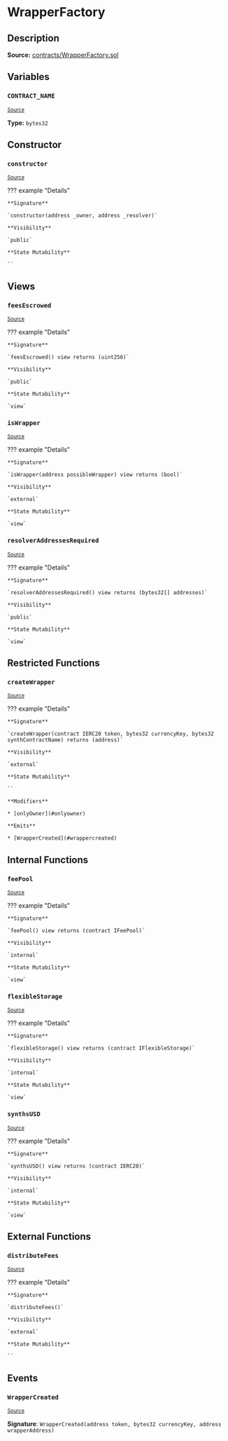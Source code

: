 # WrapperFactory

## Description

**Source:** [contracts/WrapperFactory.sol](https://github.com/Synthetixio/synthetix/tree/v2.55.0/contracts/WrapperFactory.sol)

## Variables

### `CONTRACT_NAME`

<sub>[Source](https://github.com/Synthetixio/synthetix/tree/v2.55.0/contracts/WrapperFactory.sol#L17)</sub>

**Type:** `bytes32`

## Constructor

### `constructor`

<sub>[Source](https://github.com/Synthetixio/synthetix/tree/v2.55.0/contracts/WrapperFactory.sol#L26)</sub>

??? example "Details"

    **Signature**

    `constructor(address _owner, address _resolver)`

    **Visibility**

    `public`

    **State Mutability**

    ``

## Views

### `feesEscrowed`

<sub>[Source](https://github.com/Synthetixio/synthetix/tree/v2.55.0/contracts/WrapperFactory.sol#L55)</sub>

??? example "Details"

    **Signature**

    `feesEscrowed() view returns (uint256)`

    **Visibility**

    `public`

    **State Mutability**

    `view`

### `isWrapper`

<sub>[Source](https://github.com/Synthetixio/synthetix/tree/v2.55.0/contracts/WrapperFactory.sol#L51)</sub>

??? example "Details"

    **Signature**

    `isWrapper(address possibleWrapper) view returns (bool)`

    **Visibility**

    `external`

    **State Mutability**

    `view`

### `resolverAddressesRequired`

<sub>[Source](https://github.com/Synthetixio/synthetix/tree/v2.55.0/contracts/WrapperFactory.sol#L28)</sub>

??? example "Details"

    **Signature**

    `resolverAddressesRequired() view returns (bytes32[] addresses)`

    **Visibility**

    `public`

    **State Mutability**

    `view`

## Restricted Functions

### `createWrapper`

<sub>[Source](https://github.com/Synthetixio/synthetix/tree/v2.55.0/contracts/WrapperFactory.sol#L69)</sub>

??? example "Details"

    **Signature**

    `createWrapper(contract IERC20 token, bytes32 currencyKey, bytes32 synthContractName) returns (address)`

    **Visibility**

    `external`

    **State Mutability**

    ``

    **Modifiers**

    * [onlyOwner](#onlyowner)

    **Emits**

    * [WrapperCreated](#wrappercreated)

## Internal Functions

### `feePool`

<sub>[Source](https://github.com/Synthetixio/synthetix/tree/v2.55.0/contracts/WrapperFactory.sol#L44)</sub>

??? example "Details"

    **Signature**

    `feePool() view returns (contract IFeePool)`

    **Visibility**

    `internal`

    **State Mutability**

    `view`

### `flexibleStorage`

<sub>[Source](https://github.com/Synthetixio/synthetix/tree/v2.55.0/contracts/WrapperFactory.sol#L40)</sub>

??? example "Details"

    **Signature**

    `flexibleStorage() view returns (contract IFlexibleStorage)`

    **Visibility**

    `internal`

    **State Mutability**

    `view`

### `synthsUSD`

<sub>[Source](https://github.com/Synthetixio/synthetix/tree/v2.55.0/contracts/WrapperFactory.sol#L36)</sub>

??? example "Details"

    **Signature**

    `synthsUSD() view returns (contract IERC20)`

    **Visibility**

    `internal`

    **State Mutability**

    `view`

## External Functions

### `distributeFees`

<sub>[Source](https://github.com/Synthetixio/synthetix/tree/v2.55.0/contracts/WrapperFactory.sol#L88)</sub>

??? example "Details"

    **Signature**

    `distributeFees()`

    **Visibility**

    `external`

    **State Mutability**

    ``

## Events

### `WrapperCreated`

<sub>[Source](https://github.com/Synthetixio/synthetix/tree/v2.55.0/contracts/WrapperFactory.sol#L99)</sub>

**Signature**: `WrapperCreated(address token, bytes32 currencyKey, address wrapperAddress)`
